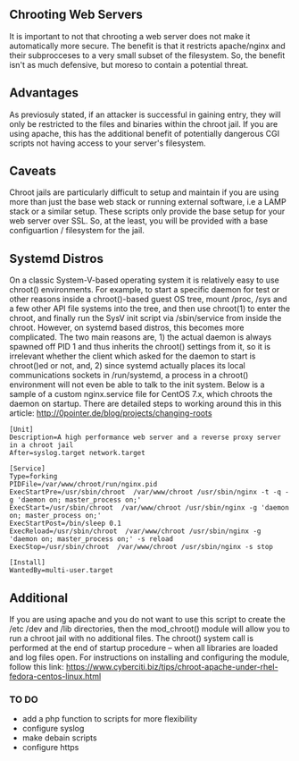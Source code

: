 ## Chrooting Web Servers

It is important to not that chrooting a web server does not make it automatically more secure. The benefit is that it restricts apache/nginx and their subprocceses to a very small subset of the filesystem. So, the benefit isn't as much defensive, but moreso to contain a potential threat. 

## Advantages

As previosuly stated, if an attacker is successful in gaining entry, they will only be restricted to the files and binaries within the chroot jail. If you are using apache, this has the additional benefit of potentially dangerous CGI scripts not having access to your server's filesystem. 

## Caveats

Chroot jails are particularly difficult to setup and maintain if you are using more than just the base web stack or running external software, i.e a LAMP stack or a similar setup. These scripts only provide the base setup for your web server over SSL. So, at the least, you will be provided with a base configuartion / filesystem  for the jail.

## Systemd Distros

On a classic System-V-based operating system it is relatively easy to use chroot() environments. For example, to start a specific daemon for test or other reasons inside a chroot()-based guest OS tree, mount /proc, /sys and a few other API file systems into the tree, and then use chroot(1) to enter the chroot, and finally run the SysV init script via /sbin/service from inside the chroot. However, on systemd based distros, this becomes more complicated. The two main reasons are, 1) the actual daemon is always spawned off PID 1 and thus inherits the chroot() settings from it, so it is irrelevant whether the client which asked for the daemon to start is chroot()ed or not, and, 2) since systemd actually places its local communications sockets in /run/systemd, a process in a chroot() environment will not even be able to talk to the init system. Below is a sample of a custom nginx.service file for CentOS 7.x, which chroots the daemon on startup. There are detailed steps to working around this in this article: http://0pointer.de/blog/projects/changing-roots

```
[Unit]
Description=A high performance web server and a reverse proxy server in a chroot jail
After=syslog.target network.target

[Service]
Type=forking
PIDFile=/var/www/chroot/run/nginx.pid
ExecStartPre=/usr/sbin/chroot  /var/www/chroot /usr/sbin/nginx -t -q -g 'daemon on; master_process on;'
ExecStart=/usr/sbin/chroot  /var/www/chroot /usr/sbin/nginx -g 'daemon on; master_process on;'
ExecStartPost=/bin/sleep 0.1
ExecReload=/usr/sbin/chroot  /var/www/chroot /usr/sbin/nginx -g 'daemon on; master_process on;' -s reload
ExecStop=/usr/sbin/chroot  /var/www/chroot /usr/sbin/nginx -s stop

[Install]
WantedBy=multi-user.target
```

## Additional

If you are using apache and you do not want to use this script to create the /etc /dev and /lib directories, then the mod_chroot() module will allow you to run a chroot jail with no additional files. The chroot() system call is performed at the end of startup procedure – when all libraries are loaded and log files open. For instructions on installing and configuring the module, follow this link:
https://www.cyberciti.biz/tips/chroot-apache-under-rhel-fedora-centos-linux.html

### TO DO
- add a php function to scripts for more flexibility 
- configure syslog 
- make debain scripts 
- configure https
